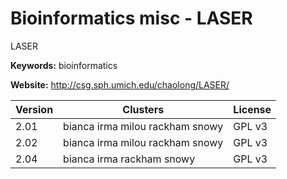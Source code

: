 # Bioinformatics misc - LASER

LASER

**Keywords:** bioinformatics

**Website:** <http://csg.sph.umich.edu/chaolong/LASER/>

| Version | Clusters | License |
| ------- | -------- | ------- |
| 2.01 | bianca irma milou rackham snowy | GPL v3 |
| 2.02 | bianca irma milou rackham snowy | GPL v3 |
| 2.04 | bianca irma rackham snowy | GPL v3 |

